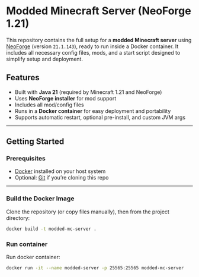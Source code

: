 # Modded Minecraft Server (NeoForge 1.21)

This repository contains the full setup for a **modded Minecraft server** using [NeoForge](https://neoforged.net/) (version `21.1.143`), ready to run inside a Docker container. It includes all necessary config files, mods, and a start script designed to simplify setup and deployment.

## Features

- Built with **Java 21** (required by Minecraft 1.21 and NeoForge)
- Uses **NeoForge installer** for mod support
- Includes all mod/config files
- Runs in a **Docker container** for easy deployment and portability
- Supports automatic restart, optional pre-install, and custom JVM args

---

## Getting Started

### Prerequisites

- [Docker](https://www.docker.com/) installed on your host system
- Optional: [Git](https://git-scm.com/) if you’re cloning this repo

---

### Build the Docker Image

Clone the repository (or copy files manually), then from the project directory:

```bash
docker build -t modded-mc-server .
```

###  Run container
Run docker container:

```bash
docker run -it --name modded-server -p 25565:25565 modded-mc-server
```